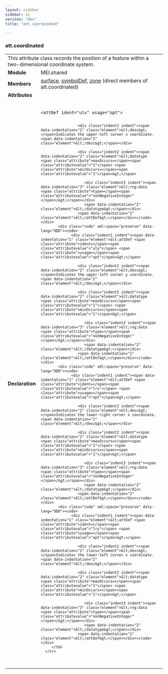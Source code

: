 ```yaml
---
layout: sidebar
sidebar: s1
version: "dev"
title: "att.coordinated"

---
```


<div class="classSpec att">
   <h3 id="att.coordinated">att.coordinated</h3>
   <table class="wovenodd">
      <tr>
         <td colspan="2" class="wovenodd-col2">This attribute class records the position of a feature within a two-dimensional
            coordinate system.
         </td>
      </tr>
      <tr>
         <td class="wovenodd-col1"><strong>Module</strong></td>
         <td class="wovenodd-col2">MEI.shared</td>
      </tr>
      <tr>
         <td class="wovenodd-col1"><strong>Members</strong></td>
         <td class="wovenodd-col2">
            <div class="parent">
               <div><a class="link_odd_elementSpec" href="{{ site.baseurl }}/{{ page.version }}/elements/surface.html">surface</a>, <a class="link_odd_elementSpec" href="{{ site.baseurl }}/{{ page.version }}/elements/symboldef.html">symbolDef</a>, <a class="link_odd_elementSpec" href="{{ site.baseurl }}/{{ page.version }}/elements/zone.html">zone</a> (direct members of att.coordinated)
               </div>
            </div>
         </td>
      </tr>
      <tr>
         <td class="wovenodd-col1"><strong>Attributes</strong></td>
         <td class="wovenodd-col2"></td>
      </tr>
      <tr>
         <td class="wovenodd-col1"><strong>Declaration</strong></td>
         <td class="wovenodd-col2">
            <div class="code" xml:space="preserve" data-lang="ODD"><code>
                  <div class="indent1 indent"><span data-indentation="1" class="element">&lt;attDef <span class="attribute">ident=</span><span class="attributevalue">"ulx"</span> <span class="attribute">usage=</span><span class="attributevalue">"opt"</span>&gt;</span>
                     
                     <div class="indent2 indent"><span data-indentation="2" class="element">&lt;desc&gt;</span>Indicates the upper-left corner x coordinate.<span data-indentation="2" class="element">&lt;/desc&gt;</span></div>
                     
                     <div class="indent2 indent"><span data-indentation="2" class="element">&lt;datatype <span class="attribute">maxOccurs=</span><span class="attributevalue">"1"</span> <span class="attribute">minOccurs=</span><span class="attributevalue">"1"</span>&gt;</span>
                        
                        <div class="indent3 indent"><span data-indentation="3" class="element">&lt;rng:data <span class="attribute">type=</span><span class="attributevalue">"nonNegativeInteger"</span>/&gt;</span></div>
                        <span data-indentation="2" class="element">&lt;/datatype&gt;</span></div>
                     <span data-indentation="1" class="element">&lt;/attDef&gt;</span></div></code></div>
            <div class="code" xml:space="preserve" data-lang="ODD"><code>
                  <div class="indent1 indent"><span data-indentation="1" class="element">&lt;attDef <span class="attribute">ident=</span><span class="attributevalue">"uly"</span> <span class="attribute">usage=</span><span class="attributevalue">"opt"</span>&gt;</span>
                     
                     <div class="indent2 indent"><span data-indentation="2" class="element">&lt;desc&gt;</span>Indicates the upper-left corner y coordinate.<span data-indentation="2" class="element">&lt;/desc&gt;</span></div>
                     
                     <div class="indent2 indent"><span data-indentation="2" class="element">&lt;datatype <span class="attribute">maxOccurs=</span><span class="attributevalue">"1"</span> <span class="attribute">minOccurs=</span><span class="attributevalue">"1"</span>&gt;</span>
                        
                        <div class="indent3 indent"><span data-indentation="3" class="element">&lt;rng:data <span class="attribute">type=</span><span class="attributevalue">"nonNegativeInteger"</span>/&gt;</span></div>
                        <span data-indentation="2" class="element">&lt;/datatype&gt;</span></div>
                     <span data-indentation="1" class="element">&lt;/attDef&gt;</span></div></code></div>
            <div class="code" xml:space="preserve" data-lang="ODD"><code>
                  <div class="indent1 indent"><span data-indentation="1" class="element">&lt;attDef <span class="attribute">ident=</span><span class="attributevalue">"lrx"</span> <span class="attribute">usage=</span><span class="attributevalue">"opt"</span>&gt;</span>
                     
                     <div class="indent2 indent"><span data-indentation="2" class="element">&lt;desc&gt;</span>Indicates the lower-right corner x coordinate.<span data-indentation="2" class="element">&lt;/desc&gt;</span></div>
                     
                     <div class="indent2 indent"><span data-indentation="2" class="element">&lt;datatype <span class="attribute">maxOccurs=</span><span class="attributevalue">"1"</span> <span class="attribute">minOccurs=</span><span class="attributevalue">"1"</span>&gt;</span>
                        
                        <div class="indent3 indent"><span data-indentation="3" class="element">&lt;rng:data <span class="attribute">type=</span><span class="attributevalue">"nonNegativeInteger"</span>/&gt;</span></div>
                        <span data-indentation="2" class="element">&lt;/datatype&gt;</span></div>
                     <span data-indentation="1" class="element">&lt;/attDef&gt;</span></div></code></div>
            <div class="code" xml:space="preserve" data-lang="ODD"><code>
                  <div class="indent1 indent"><span data-indentation="1" class="element">&lt;attDef <span class="attribute">ident=</span><span class="attributevalue">"lry"</span> <span class="attribute">usage=</span><span class="attributevalue">"opt"</span>&gt;</span>
                     
                     <div class="indent2 indent"><span data-indentation="2" class="element">&lt;desc&gt;</span>Indicates the lower-left corner x coordinate.<span data-indentation="2" class="element">&lt;/desc&gt;</span></div>
                     
                     <div class="indent2 indent"><span data-indentation="2" class="element">&lt;datatype <span class="attribute">maxOccurs=</span><span class="attributevalue">"1"</span> <span class="attribute">minOccurs=</span><span class="attributevalue">"1"</span>&gt;</span>
                        
                        <div class="indent3 indent"><span data-indentation="3" class="element">&lt;rng:data <span class="attribute">type=</span><span class="attributevalue">"nonNegativeInteger"</span>/&gt;</span></div>
                        <span data-indentation="2" class="element">&lt;/datatype&gt;</span></div>
                     <span data-indentation="1" class="element">&lt;/attDef&gt;</span></div></code></div>
         </td>
      </tr>
   </table>
</div>